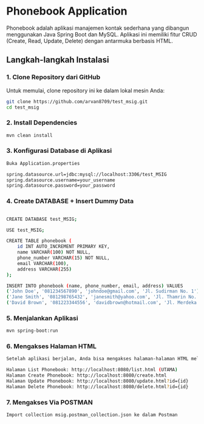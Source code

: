 # Phonebook Application

Phonebook adalah aplikasi manajemen kontak sederhana yang dibangun menggunakan Java Spring Boot dan MySQL. Aplikasi ini memiliki fitur CRUD (Create, Read, Update, Delete) dengan antarmuka berbasis HTML.

## Langkah-langkah Instalasi

### 1. Clone Repository dari GitHub

Untuk memulai, clone repository ini ke dalam lokal mesin Anda:

```bash
git clone https://github.com/arvan8709/test_msig.git
cd test_msig
```
### 2. Install Dependencies
```bash
mvn clean install
```

### 3. Konfigurasi Database di Aplikasi
```bash
Buka Application.properties

spring.datasource.url=jdbc:mysql://localhost:3306/test_MSIG
spring.datasource.username=your_username
spring.datasource.password=your_password
```

### 4. Create DATABASE + Insert Dummy Data
```bash

CREATE DATABASE test_MSIG;

USE test_MSIG;

CREATE TABLE phonebook (
    id INT AUTO_INCREMENT PRIMARY KEY,
    name VARCHAR(100) NOT NULL,
    phone_number VARCHAR(15) NOT NULL,
    email VARCHAR(100),
    address VARCHAR(255)
);

INSERT INTO phonebook (name, phone_number, email, address) VALUES
('John Doe', '081234567890', 'johndoe@gmail.com', 'Jl. Sudirman No. 1'),
('Jane Smith', '081298765432', 'janesmith@yahoo.com', 'Jl. Thamrin No. 2'),
('David Brown', '081223344556', 'davidbrown@hotmail.com', 'Jl. Merdeka No. 3');

```

### 5. Menjalankan Aplikasi
```bash
mvn spring-boot:run
```

### 6. Mengakses Halaman HTML
```bash
Setelah aplikasi berjalan, Anda bisa mengakses halaman-halaman HTML melalui URL berikut:

Halaman List Phonebook: http://localhost:8080/list.html (UTAMA)
Halaman Create Phonebook: http://localhost:8080/create.html
Halaman Update Phonebook: http://localhost:8080/update.html?id={id}
Halaman Delete Phonebook: http://localhost:8080/delete.html?id={id}
```

### 7. Mengakses Via POSTMAN
```bash
Import collection msig.postman_collection.json ke dalam Postman 
```


